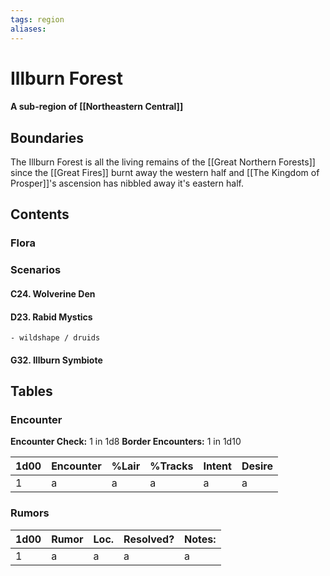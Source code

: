 ```yaml
---
tags: region
aliases:
---
```

# Illburn Forest
#### A sub-region of [[Northeastern Central]]
## Boundaries
The Illburn Forest is all the living remains of the [[Great Northern Forests]] since the [[Great Fires]] burnt away the western half and [[The Kingdom of Prosper]]'s ascension has nibbled away it's eastern half.
## Contents
### Flora
### Scenarios
#### C24. Wolverine Den
#### D23. Rabid Mystics
	- wildshape / druids
#### G32. Illburn Symbiote
## Tables
### Encounter
**Encounter Check:** 1 in 1d8
**Border Encounters:** 1 in 1d10


| 1d00 | Encounter | %Lair | %Tracks | Intent | Desire |
| ---- | --------- | ----- | ------- | ------ | ------ |
| 1    | a         | a     | a       | a      | a      |

### Rumors
| 1d00 | Rumor | Loc. | Resolved? | Notes: |
|------|-------|------|-----------|--------|
| 1    | a     | a    | a         | a      |